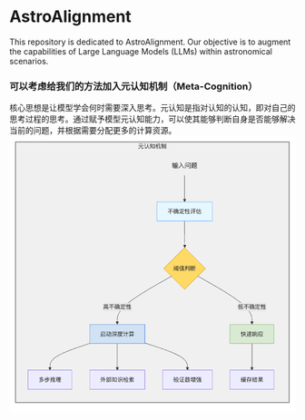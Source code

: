 # AstroAlignment
This repository is dedicated to AstroAlignment. Our objective is to augment the capabilities of Large Language Models (LLMs) within astronomical scenarios.


### 可以考虑给我们的方法加入元认知机制（Meta-Cognition）
核心思想是让模型学会何时需要深入思考。元认知是指对认知的认知，即对自己的思考过程的思考。通过赋予模型元认知能力，可以使其能够判断自身是否能够解决当前的问题，并根据需要分配更多的计算资源。
![Alt text](image.png)
